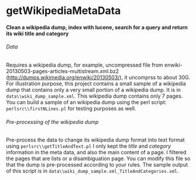 getWikipediaMetaData
====================

#### Clean a wikipedia dump, index with lucene, search for a query and return its wiki title and category

###### Data
Requires a wikipedia dump, for example, uncompressed file from enwiki-20130503-pages-articles-multistream.xml.bz2 (http://dumps.wikimedia.org/enwiki/20130503/), it uncomprss to about 30G.
For illustration purpose, this project contains a small sample of a wikipedia dump that contains only a very small portion of a wikipedia dump. It is in `data\\wiki_dump_sample.xml`. This wikipedia dump contains only 7 pages. You can build a sample of an wikipedia dump using the perl script: `perlsrc\\firstNLines.pl` for testing purposes as well.

###### Pre-processing of the wikipedia dump
Pre-process the data to change its wikipedia dump format into text format using `perlsrc\\getTitleAndText.pl` I only kept the *title* and *category* information in the meta data, and also the main content of a page. I filtered the pages that are lists or a disambiguation page. You can modify this file so that the dump is pre-processed according to your rules. The sample output of this script is in `data\\wiki_dump_sample.xml_TitleAndCategories.xml`.

